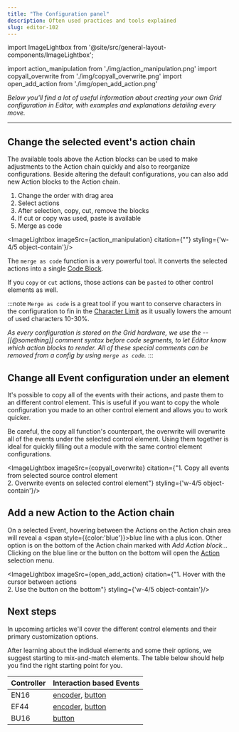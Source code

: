 ```yaml
---
title: "The Configuration panel"
description: Often used practices and tools explained
slug: editor-102
---
```


import ImageLightbox from '@site/src/general-layout-components/ImageLightbox';

import action_manipulation from './img/action_manipulation.png'
import copyall_overwrite from './img/copyall_overwrite.png'
import open_add_action from './img/open_add_action.png'

*Below you'll find a lot of useful information about creating your own Grid configuration in Editor, with examples and explanations detailing every move.*


---



## Change the selected event's action chain


The available tools above the Action blocks can be used to make adjustments to the Action chain quickly and also to reorganize configurations. Beside altering the default configurations, you can also add new Action blocks to the Action chain.

1. Change the order with drag area
2. Select actions
3. After selection, copy, cut, remove the blocks
4. If cut or copy was used, paste is available
5. Merge as code

<ImageLightbox imageSrc={action_manipulation} citation={""} styling={'w-4/5 object-contain'}/>

The `merge as code` function is a very powerful tool. It converts the selected actions into a single [Code Block](/wiki/actions/code/code-block).

If you `copy` or `cut` actions, those actions can be `pasted` to other control elements as well.

:::note
`Merge as code` is a great tool if you want to conserve characters in the configuration to fin in the [Character Limit](/docs/wiki/more/char-limit.md) as it usually lowers the amount of used characters 10-30%.

*As every configuration is stored on the Grid hardware, we use the --[[@something]] comment syntax before code segments, to let Editor know which action blocks to render. All of these special comments can be removed from a config by using `merge as code`.*
:::

## Change all Event configuration under an element

It's possible to copy all of the events with their actions, and paste them to an different control element. This is useful if you want to copy the whole configuration you made to an other control element and allows you to work quicker.

Be careful, the copy all function's counterpart, the overwrite will overwrite all of the events under the selected control element. Using them together is ideal for quickly filling out a module with the same control element configurations.

<ImageLightbox imageSrc={copyall_overwrite} citation={"1. Copy all events from selected source control element<br>2. Overwrite events on selected control element"} styling={'w-4/5 object-contain'}/>

## Add a new Action to the Action chain

On a selected Event, hovering between the Actions on the Action chain area will reveal a <span style={{color:'blue'}}>blue line with a plus icon</span>. Other option is on the bottom of the Action chain marked with *Add Action block...* Clicking on the blue line or the button on the bottom will open the [Action](/category/actions) selection menu.

<ImageLightbox imageSrc={open_add_action} citation={"1. Hover with the cursor between actions<br>2. Use the button on the bottom"} styling={'w-4/5 object-contain'}/>

## Next steps


In upcoming articles we'll cover the different control elements and their primary customization options.

After learning about the indidual elements and some their options, we suggest starting to mix-and-match elements. The table below should help you find the right starting point for you.


<div style={{margin: '2em'}}>

| Controller  | Interaction based Events |
| ----------- | ----------- |
| EN16 | [encoder](/guides/guide/how-to-grid-editor/editor-103-encoder), [button](/guides/guide/how-to-grid-editor/editor-104-button) |
| EF44 | [encoder](/guides/guide/how-to-grid-editor/editor-103-encoder), [button](/guides/guide/how-to-grid-editor/editor-104-button) |
| BU16 | [button](/guides/guide/how-to-grid-editor/editor-104-button) |
</div>



